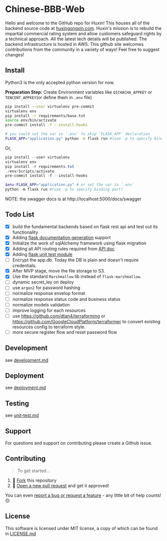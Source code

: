 # Chinese-BBB-Web

Hello and welcome to the GitHub repo for Huxin! This houses all of the backend source code at [huxingongxin.com](huxingongxin.com). Huxin's mission is to rebuild the impartial commercial rating system and allow customers safeguard rights by a technical approach. All the latest tech details will be published. The backend infrastructure is hosted in AWS. This github site welcomes contributions from the community in a variety of ways! Feel free to suggest changes!


## Install

Python3 is the only accepted python version for now.

**Preparation Step:** Create Environment variables like `QICHACHA_APPKEY` or `TENCENT_APPKEY`(or define them in `.env` file)

```sh
pip install --user virtualenv pre-commit
virtualenv env
pip install -r requirements/base.txt
source env/bin/activate
pre-commit install -f --install-hooks

# you could set the var in `.env` to skip `FLASK_APP` declaration
FLASK_APP="application.py" python -m flask run #(use -p to specify binding port)
```
Or,
```powershell
pip install --user virtualenv
virtualenv env
pip install -r requirements.txt
./env/Scripts/activate
pre-commit install -f --install-hooks

$env:FLASK_APP="application.py" # or set the var in `.env`
python -m flask run #(use -p to specify binding port)
```

NOTE: the swagger docs is at http://localhost:5000/docs/swagger

## Todo List

- [x] build the fundamental backends based on flask rest api and test out its functionality
- [x] Adding [flask documentation generation](https://flask-restplus.readthedocs.io/en/0.2/documenting.html) support
- [x] Initialize the work of sqlAlchemy framework using flask migration
- [x] Adding all API routing rules required from [API doc](https://github.com/chinese-bbb/documents/blob/master/api-summary.md)
- [x] Adding [flask unit test module](http://flask.pocoo.org/docs/1.0/testing/)
- [ ] Encrypt the app.db. Today the DB is plain and doesn't require credentials.
- [x] After MVP stage, move the file storage to S3.
- [X] Use the standard `Marshmallow` lib instead of `flask-marshmallow`.
- [ ] dynamic secret_ley on deploy
- [ ] use `argon2` for password hashing
- [ ] normalize response envelop format
- [ ] normalize response status code and business status
- [ ] normalize models validation
- [ ] improve logging for each resources
- [ ] use https://github.com/dtan4/terraforming or https://github.com/GoogleCloudPlatform/terraformer to convert existing resources config to terraform style.
- [ ] more secure register flow and reset password flow

## Development

see [development.md](./docs/development.md)


## Deployment

see [deployment.md](./docs/deployment.md)


## Testing

see [unit-test.md](./docs/unit-test.md)

## Support

For questions and support on contributing please create a Github issue.

## Contributing
> To get started...

1. 🍴 [Fork](https://github.com/chinese-bbb/web-backend/tree/v2.0) this repository
2. 🎉 [Open a new pull request](https://github.com/chinese-bbb/web-backend/pulls) and get it approved!

You can even [report a bug or request a feature](https://github.com/chinese-bbb/web-backend/issues/new) - any little bit of help counts! 😊


## License

This software is licensed under MIT license, a copy of which can be found in [LICENSE.md](./LICENSE.md)

